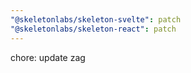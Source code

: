 ```yaml
---
"@skeletonlabs/skeleton-svelte": patch
"@skeletonlabs/skeleton-react": patch
---
```


chore: update zag
  